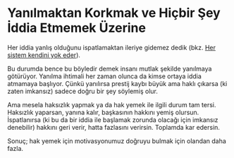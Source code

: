 # Yanılmaktan Korkmak ve Hiçbir Şey İddia Etmemek Üzerine

Her iddia yanlış olduğunu ispatlamaktan ileriye gidemez dedik (bkz. [Her sistem
kendini yok eder][HSKYE]).

Bu durumda bence bu böyledir demek insanı mutlak şekilde yanılmaya götürüyor.
Yanılma ihtimali her zaman olunca da kimse ortaya iddia atmamaya başlıyor. Çünkü
yanılırsa prestij kaybı büyük ama haklı çıkarsa (ki zaten imkansız) sadece doğru
bir şey söylemiş olur.

Ama mesela haksızlık yapmak ya da hak yemek ile ilgili durum tam tersi.
Haksızlık yaparsan, yanına kalır, başkasının hakkını yemiş olursun. İspatlanırsa
(ki bu da bir iddia ile başlamak zorunda olacağı için imkansız denebilir)
hakkını geri verir, hatta fazlasını verirsin. Toplamda kar edersin.

Sonuç; hak yemek için motivasyonumuz doğruyu bulmak için olandan daha fazla.

[HSKYE]: ./her-sistem-kendini-yok-eder.md
